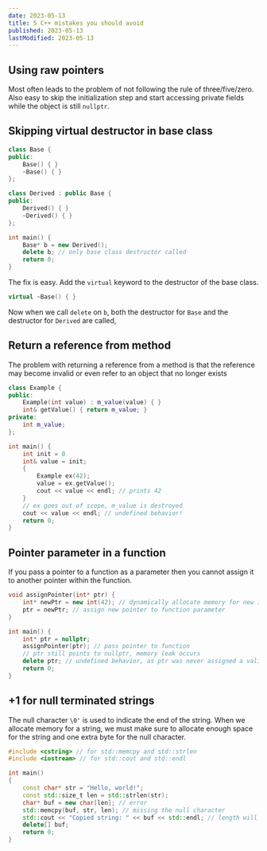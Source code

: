 ```yaml
---
date: 2023-05-13
title: 5 C++ mistakes you should avoid
published: 2023-05-13
lastModified: 2023-05-13
---
```


## Using raw pointers

Most often leads to the problem of not following the rule of three/five/zero. Also easy to skip the initialization step and start accessing private fields while the object is still `nullptr`.

## Skipping virtual destructor in base class

```cpp
class Base {
public:
    Base() { }
    ~Base() { }
};

class Derived : public Base {
public:
    Derived() { }
    ~Derived() { }
};

int main() {
    Base* b = new Derived();
    delete b; // only base class destructor called
    return 0;
}
```

The fix is easy. Add the `virtual` keyword to the destructor of the base class.

```cpp
virtual ~Base() { }
```

Now when we call `delete` on `b`, both the destructor for `Base` and the destructor for `Derived` are called, 

## Return a reference from method

The problem with returning a reference from a method is that the reference may become invalid or even refer to an object that no longer exists

```cpp
class Example {
public:
    Example(int value) : m_value(value) { }
    int& getValue() { return m_value; }
private:
    int m_value;
};

int main() {
    int init = 0
    int& value = init;
    {  
        Example ex(42);
        value = ex.getValue();
        cout << value << endl; // prints 42
    }
    // ex goes out of scope, m_value is destroyed
    cout << value << endl; // undefined behavior!
    return 0;
}
```

## Pointer parameter in a function

If you pass a pointer to a function as a parameter then you cannot assign it to another pointer within the function.

```cpp
void assignPointer(int* ptr) {
    int* newPtr = new int(42); // dynamically allocate memory for new integer
    ptr = newPtr; // assign new pointer to function parameter
}

int main() {
    int* ptr = nullptr;
    assignPointer(ptr); // pass pointer to function
    // ptr still points to nullptr, memory leak occurs
    delete ptr; // undefined behavior, as ptr was never assigned a valid address
    return 0;
}
```

## +1 for null terminated strings

The null character `\0'` is used to indicate the end of the string. When we allocate memory for a string, we must make sure to allocate enough space for the string and one extra byte for the null character.

```cpp
#include <cstring> // for std::memcpy and std::strlen
#include <iostream> // for std::cout and std::endl

int main()
{
    const char* str = "Hello, world!";
    const std::size_t len = std::strlen(str);
    char* buf = new char[len]; // error
    std::memcpy(buf, str, len); // missing the null character
    std::cout << "Copied string: " << buf << std::endl; // length will extend to the first 0 found in memory
    delete[] buf;
    return 0;
}
```
